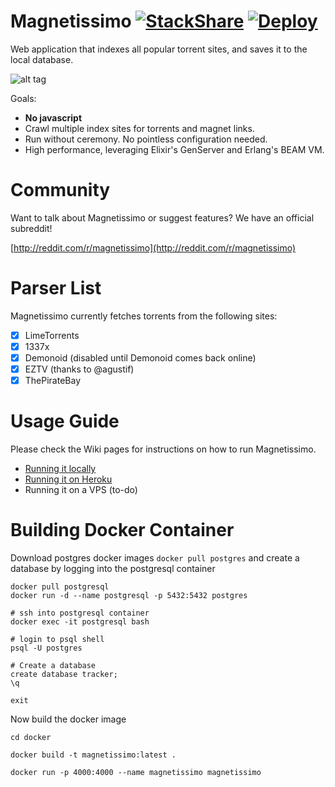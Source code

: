 # Magnetissimo [![StackShare](http://img.shields.io/badge/tech-stack-0690fa.svg?style=flat)](http://stackshare.io/sergiotapia/magnetissimo) [![Deploy](https://www.herokucdn.com/deploy/button.svg)](https://heroku.com/deploy)

Web application that indexes all popular torrent sites, and saves it to the local database.

![alt tag](https://cloud.githubusercontent.com/assets/686715/22399059/7d02e772-e562-11e6-9c04-fb297bb9e109.png)

Goals:

* **No javascript**
* Crawl multiple index sites for torrents and magnet links.
* Run without ceremony. No pointless configuration needed.
* High performance, leveraging Elixir's GenServer and Erlang's BEAM VM.

# Community

Want to talk about Magnetissimo or suggest features? We have an official subreddit!

[http://reddit.com/r/magnetissimo](http://reddit.com/r/magnetissimo)

# Parser List

Magnetissimo currently fetches torrents from the following sites:

- [x] LimeTorrents
- [x] 1337x
- [x] Demonoid (disabled until Demonoid comes back online)
- [x] EZTV (thanks to @agustif)
- [x] ThePirateBay

# Usage Guide

Please check the Wiki pages for instructions on how to run Magnetissimo.

* [Running it locally](https://github.com/sergiotapia/magnetissimo/wiki/Usage:-Local)
* [Running it on Heroku](https://github.com/sergiotapia/magnetissimo/wiki/Usage:-Heroku)
* Running it on a VPS (to-do)

# Building Docker Container

Download postgres docker images `docker pull postgres` and create a database by logging into the postgresql container

    docker pull postgresql
    docker run -d --name postgresql -p 5432:5432 postgres

    # ssh into postgresql container
    docker exec -it postgresql bash

    # login to psql shell
    psql -U postgres

    # Create a database
    create database tracker;
    \q

    exit

Now build the docker image

    cd docker

    docker build -t magnetissimo:latest .

    docker run -p 4000:4000 --name magnetissimo magnetissimo


